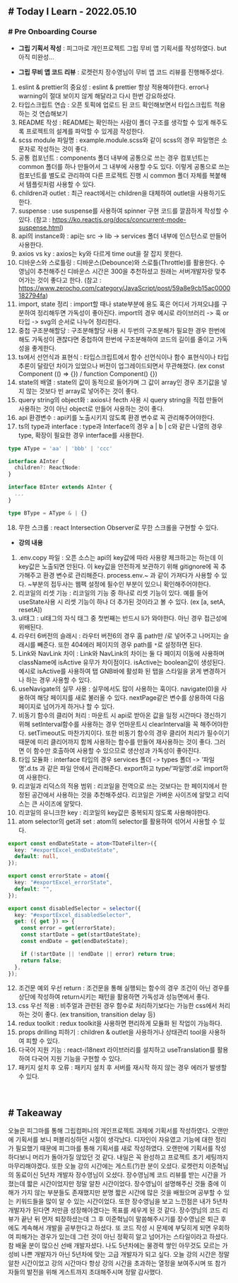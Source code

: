## # Today I Learn - 2022.05.10

### # Pre Onboarding Course

- **그립 기획서 작성** : 피그마로 개인프로젝트 그립 무비 앱 기획서를 작성하였다. but 아직 미완성...

- **그립 무비 앱 코드 리뷰** : 로켓런치 장수영님이 무비 앱 코드 리뷰를 진행해주셨다.

1.  eslint & prettier의 중요성 : eslint & prettier 항상 적용해야한다. error나 warning이 절대 보이지 않게 해달라고 다시 한번 강요하셨다.
2.  타입스크립트 연습 : 오픈 토픽에 업로드 된 코드 확인해보면서 타입스크립트 적용하는 것 연습해보기
3.  README 작성 : README는 확인하는 사람이 폴더 구조를 생각할 수 있게 해주도록 프로젝트의 설계를 파악할 수 있게끔 작성한다.
4.  scss module 파일명 : example.module.scss와 같이 scss의 경우 파일명은 소문자로 작성하는 것이 좋다.
5.  공통 컴포넌트 : components 폴더 내부에 공통으로 쓰는 경우 컴포넌트는 common 폴더를 하나 만들어서 그 내부에 사용할 수도 있다. 이렇게 공통으로 쓰는 컴포넌트를 별도로 관리하여 다른 프로젝트 진행 시 common 폴더 자체를 복붙해서 템플릿처럼 사용할 수 있다.
6.  children과 outlet : 최근 react에서는 children을 대체하여 outlet을 사용하기도 한다.
7.  suspense : use suspense를 사용하여 spinner 구현 코드를 깔끔하게 작성할 수 있다. (참고 : https://ko.reactjs.org/docs/concurrent-mode-suspense.html)
8.  api의 instance화 : api는 src -> lib -> services 폴더 내부에 인스턴스로 만들어 사용한다.
9.  axios vs ky : axios는 ky와 다르게 time out을 잘 잡지 못한다.
10. 디바운스와 스로틀링 : 디바운스(Debounce)와 스로틀(Throttle)를 활용한다. 수영님이 추천해주신 디바운스 시간은 300을 추천하셨고 원래는 서버개발자랑 맞추어가는 것이 좋다고 한다. (참고 : https://www.zerocho.com/category/JavaScript/post/59a8e9cb15ac0000182794fa)
11. import, state 정리 : import할 때나 state부분에 용도 혹은 어디서 가져오냐를 구분하여 정리해두면 가독성이 좋아진다. import의 경우 예시로 라이브러리 -> 훅 or 타입 -> svg의 순서로 나누어 정리한다.
12. 중첩 구조분해할당 : 구조분해할당 사용 시 두번의 구조분해가 필요한 경우 한번에 해도 가독성이 괜찮다면 중첩하여 한번에 구조분해하여 코드의 길이를 줄이고 가독성을 좋게한다.
13. ts에서 선언식과 표현식 : 타입스크립트에서 함수 선언식이나 함수 표현식이나 타입추론이 달랐던 차이가 있었으나 버전이 업그레이드되면서 무관해졌다. (ex const Component (() => {}) / function Component() {})
14. state의 배열 : state의 값이 동적으로 들어가며 그 값이 array인 경우 초기값을 넣지 않는 것보다 빈 array로 넣어주는 것이 좋다.
15. query string의 object화 : axios나 fecth 사용 시 query string을 직접 만들어 사용하는 것이 아닌 object로 만들어 사용하는 것이 좋다.
16. api 환경변수 : api키를 노출시키지 않도록 환경 변수로 꼭 관리해주어야한다.
17. ts의 type과 interface : type과 Interface의 경우 a | b | c와 같은 나열의 경우 type, 확장이 필요한 경우 interface를 사용한다.

```ts
type AType = 'aa' | 'bbb' | 'ccc'

interface AInter {
  children?: ReactNode:
}

interface BInter extends AInter {
  ...
}

type BType = AType & | {}
```

18. 무한 스크롤 : react Intersection Observer로 무한 스크롤을 구현할 수 있다.

- **강의 내용**

1.  .env.copy 파일 : 오픈 소스는 api의 key값에 따라 사용량 체크하고는 하는데 이 key값은 노출되면 안된다. 이 key값을 안전하게 보관하기 위해 gitignore에 꼭 추가해주고 환경 변수로 관리해준다. process.env.~ 과 같이 가져다가 사용할 수 있다. ~부분의 접두사는 웹팩 설정에 필수인 부분이 있으니 확인해주어야한다.
2.  리코일의 리셋 기능 : 리코일의 기능 중 하나로 리셋 기능이 있다. 예를 들어 useState사용 시 리셋 기능이 하나 더 추가된 것이라고 볼 수 있다. (ex [a, setA, resetA])
3.  ul태그 : ul태그의 자식 태그 중 첫번째는 반드시 li가 와야한다. 아닌 경우 접근성에 위배된다.
4.  라우터 6버전의 슬래시 : 라우터 버전6의 경우 홈 path만 /로 넣어주고 나머지는 슬래시를 빼준다. 또한 404에러 페이지의 경우 path를 `*`로 설정하면 된다.
5.  Link와 NavLink 차이 : Link와 NavLink의 차이는 둘 다 페이지 이동에 사용하며 className에 isActive 유무가 차이점이다. isActive는 boolean값이 생성된다. 예시로 isActive를 사용하여 탭 GNB바에 활성화 된 탭을 스타일을 굵게 변경하거나 하는 경우 사용할 수 있다.
6.  useNavigate의 실무 사용 : 실무에서도 많이 사용하는 훅이다. navigate(0)을 사용하여 해당 페이지를 새로 불러올 수 있다. nextPage같은 변수를 상용하여 다음 페이지로 넘어가게 하거나 할 수 있다.
7.  비동기 함수의 클리어 처리 : 마운트 시 api로 받아온 값을 일정 시간마다 갱신하기 위해 setInterval함수를 사용하는 경우 언마운트시 clearInterval을 꼭 해주어야한다. setTimeout도 마찬가지이다. 또한 비동기 함수의 경우 클리어 처리가 필수이기때문에 미리 클리어까지 함께 사용하는 함수를 만들어 재사용하는 것이 좋다. 그러면 이 함수만 호출하여 사용할 수 있으므로 생산성과 가독성이 좋아진다.
8.  타입 모듈화 : interface 타입의 경우 services 폴더 -> types 폴더 -> ‘파일명’.d.ts 과 같은 파일 안에서 관리해준다. export하고 type/‘파일명’.d로 import하여 사용한다.
9.  리코일과 리덕스의 적용 범위 : 리코일을 전역으로 쓰는 것보다는 한 페이지에서 한정된 공간에서 사용하는 것을 추천해주셨다. 리코일은 가벼운 사이즈에 알맞고 리덕스는 큰 사이즈에 알맞다.
10. 리코일의 유니크한 key : 리코일의 key값은 중복되지 않도록 사용해야한다.
11. atom selector의 get과 set : atom의 selector를 활용하여 섞어서 사용할 수 있다.

```ts
export const endDateState = atom<TDateFilter>({
  key: "#exportExcel_endDateState",
  default: null,
});

export const errorState = atom({
  key: "#exportExcel_errorState",
  default: "",
});

export const disabledSelector = selector({
  key: "#exportExcel_disabledSelector",
  get: ({ get }) => {
    const error = get(errorState);
    const startDate = get(startDateState);
    const endDate = get(endDateState);

    if (!startDate || !endDate || error) return true;
    return false;
  },
});
```

12. 조건문 예외 우선 return : 조건문을 통해 실행되는 함수의 경우 조건이 아닌 경우를 상단에 작성하여 return시키는 패턴을 활용하면 가독성과 성능면에서 좋다.
13. css 우선 적용 : 비주얼과 관련된 경우 함수로 처리하기보다는 가능한 css에서 처리하는 것이 좋다. (ex transition, transition delay 등)
14. redux toolkit : redux toolkit을 사용하면 편리하게 모듈화 된 작업이 가능하다.
15. props drilling 피하기 : children & outlet을 사용하거나 상태관리 tool을 사용하여 피할 수 있다.
16. 다국어 지원 기능 : react-i18next 라이브러리를 설치하고 useTranslation를 활용하여 다국어 지원 기능을 구현할 수 있다.
17. 패키지 설치 후 오류 : 패키지 설치 후 서버를 재시작 하지 않는 경우 에러가 발생할 수 있다.

<br>

## # Takeaway

오늘은 피그마를 통해 그립컴퍼니의 개인프로젝트 과제에 기획서를 작성하였다. 오랜만에 기획서를 보니 퍼블리싱하던 시절이 생각났다.
디자인이 자유였고 기능에 대한 정리가 필요했기 때문에 피그마를 통해 기획서를 새로 작성하였다. 오랜만에 기획서를 작성하다보니 머리가 돌아가질 않았던 것 같다.
내일은 꼭 완성하고 프로젝트 초기 세팅까지 마무리해야겠다. 또한 오늘 강의 시간에는 게스트(?)한 분이 오셨다.
로켓런치 이준혁님의 동료이신 5년차 개발자 장수영님이 오셨다. 장수영님께 코드 리뷰를 받는 시간을 가졌는데 짧은 시간이었지만 정말 알찬 시간이었다.
장수영님이 설명해주신 것들 중에 이해가 가지 않는 부분들도 존재했지만 분명 짧은 시간에 많은 것을 배웠으며 공부할 수 있는 키워드들을 많이 알 수 있는 시간이었다.
또한 장수영님을 보고 느낀점은 내가 5년차 개발자가 된다면 저만큼 성장해야겠다는 목표를 세우게 된 것 같다.
장수영님의 코드 리뷰가 끝난 뒤 먼저 퇴장하셨는데 그 후 이준혁님이 말씀해주시기를 장수영님은 퇴근 후에도 계속해서 개발을 공부한다고 하셨다.
또 코드 작성 시 문제에 부딪히게 되면 우회하여 피해가는 경우가 있는데 그런 것이 아닌 정확히 알고 넘어가는 스타일이라고 하셨다.
참 배울 분이 많으신 선배 개발자셨다. 나도 5년차에는 물경력 쌓인 아무것도 모르는 가성비 나쁜 개발자가 아닌 5년차에 맞는 고급 개발자가 되고 싶다.
오늘 강의 시간은 정말 알찬 시간이었고 강의 시간마다 항상 강의 시간을 초과하는 열정을 보여주시며 또 참가자들의 발전을 위해 게스트까지 초대해주시며 정말 감사했다.
